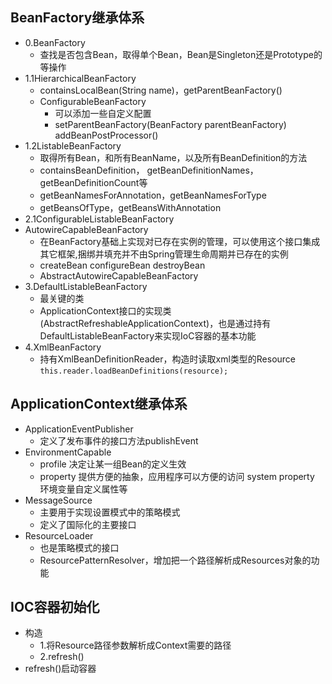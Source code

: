 ## BeanFactory继承体系
- 0.BeanFactory
  - 查找是否包含Bean，取得单个Bean，Bean是Singleton还是Prototype的等操作
- 1.1HierarchicalBeanFactory
  - containsLocalBean(String name)，getParentBeanFactory()
  - ConfigurableBeanFactory
    - 可以添加一些自定义配置
    - setParentBeanFactory(BeanFactory parentBeanFactory) addBeanPostProcessor()
- 1.2ListableBeanFactory
  - 取得所有Bean，和所有BeanName，以及所有BeanDefinition的方法
  - containsBeanDefinition， getBeanDefinitionNames， getBeanDefinitionCount等
  - getBeanNamesForAnnotation，getBeanNamesForType
  - getBeansOfType，getBeansWithAnnotation
- 2.1ConfigurableListableBeanFactory
- AutowireCapableBeanFactory
  - 在BeanFactory基础上实现对已存在实例的管理，可以使用这个接口集成其它框架,捆绑并填充并不由Spring管理生命周期并已存在的实例
  - createBean configureBean destroyBean
  - AbstractAutowireCapableBeanFactory
- 3.DefaultListableBeanFactory
  - 最关键的类
  - ApplicationContext接口的实现类(AbstractRefreshableApplicationContext)，也是通过持有DefaultListableBeanFactory来实现IoC容器的基本功能
- 4.XmlBeanFactory
  - 持有XmlBeanDefinitionReader，构造时读取xml类型的Resource `this.reader.loadBeanDefinitions(resource);`
  
## ApplicationContext继承体系
- ApplicationEventPublisher
  - 定义了发布事件的接口方法publishEvent
- EnvironmentCapable
  - profile 决定让某一组Bean的定义生效
  - property 提供方便的抽象，应用程序可以方便的访问 system property 环境变量自定义属性等
- MessageSource
  - 主要用于实现设置模式中的策略模式
  - 定义了国际化的主要接口
- ResourceLoader
  - 也是策略模式的接口
  - ResourcePatternResolver，增加把一个路径解析成Resources对象的功能
  
## IOC容器初始化
- 构造
  - 1.将Resource路径参数解析成Context需要的路径
  - 2.refresh()
- refresh()启动容器

